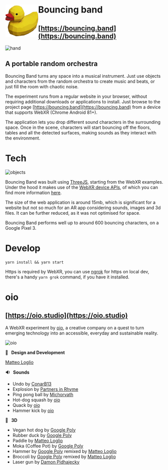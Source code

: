 # <img align="left" width="105" height="105" src="./src/media/2d/favicon.png"> Bouncing band

## [https://bouncing.band](https://bouncing.band)

![hand](https://user-images.githubusercontent.com/2639360/115254296-1ac65700-a125-11eb-9e10-f8b175a55cd5.gif)

## A portable random orchestra

Bouncing Band turns any space into a musical instrument. Just use objects and characters from the random orchestra to create music and beats, or just fill the room with chaotic noise.

The experiment runs from a regular website in your browser, without requiring additional downloads or applications to install. Just browse to the project page [https://bouncing.band](https://bouncing.band) from a device that supports WebXR (Chrome Android 81+).

The application lets you drop different sound characters in the surrounding space. Once in the scene, characters will start bouncing off the floors, tables and all the detected surfaces, making sounds as they interact with the environment.

# Tech

![objects](https://user-images.githubusercontent.com/2639360/115309089-ad85e680-a163-11eb-9b96-05d4a69c873f.gif)

Bouncing Band was built using [ThreeJS](https://threejs.org/), starting from the WebXR examples. Under the hood it makes use of the [WebXR device APIs](https://immersiveweb.dev/), of which you can find more information [here](https://github.com/immersive-web/webxr/blob/master/explainer.md).

The size of the web application is around 15mb, which is significant for a website but not so much for an AR app considering sounds, images and 3d files. It can be further reduced, as it was not optimised for space.

Bouncing Band performs well up to around 600 bouncing characters, on a Google Pixel 3.

# Develop

```
yarn install && yarn start
```

Https is required by WebXR, you can use [ngrok](https://ngrok.com/) for https on local dev, there's a handy `yarn grok` command, if you have it installed.

# oio

## [https://oio.studio](https://oio.studio)

A WebXR experiment by [oio](https://oio.studio), a creative company on a quest to turn emerging technology into an accessible, everyday and sustainable reality.

![oio](https://user-images.githubusercontent.com/2639360/115254363-2ade3680-a125-11eb-9fcf-9acf9b832cf2.gif)

**📐 &nbsp; Design and Development**

[Matteo Loglio](https://matlo.me)

**🔉 &nbsp; Sounds**

- Undo by [ConarB13](https://freesound.org/people/ConarB13/sounds/401542/)
- Explosion by [Partners in Rhyme](https://www.freesoundeffects.com/free-track/explosion-3-466448/)
- Ping pong ball by [Michorvath](https://freesound.org/people/michorvath/sounds/269718/)
- Hot-dog squash by [oio](https://oio.studio)
- Quack by [oio](https://oio.studio)
- Hammer kick by [oio](https://oio.studio)

**🏓 &nbsp; 3D**

- Vegan hot dog by [Google Poly](https://poly.google.com/view/fPOjUkuqPLw)
- Rubber duck by [Google Poly](https://poly.google.com/view/9pffFcv7LSm)
- Paddle by [Matteo Loglio](https://matlo.me)
- Moka (Coffee Pot) by [Google Poly](https://poly.google.com/view/4JpGweI6vVR)
- Hammer by [Google Poly](https://poly.google.com/view/cOizz1RJnb3) remixed by [Matteo Loglio](https://matlo.me)
- Broccoli by [Google Poly](https://poly.google.com/view/e2Z3XDxtT41) remixed by [Matteo Loglio](https://matlo.me)
- Laser gun by [Damon Pidhajecky](https://poly.google.com/view/9qGe3grmPlK)
